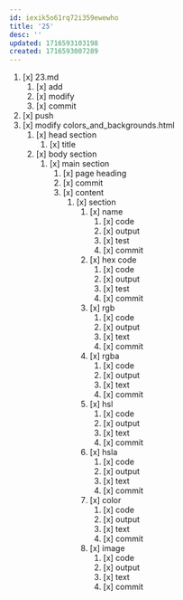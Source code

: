 ```yaml
---
id: iexik5o61rq72i359ewewho
title: '25'
desc: ''
updated: 1716593103198
created: 1716593007289
---
```


1. [x] 23.md
    1. [x] add
    1. [x] modify
    1. [x] commit
1. [x] push
1. [x] modify colors_and_backgrounds.html
    1. [x] head section
        1. [x] title
    1. [x] body section
        1. [x] main section
            1. [x] page heading
            1. [x] commit
            1. [x] content
                1. [x] section
                    1. [x] name
                        1. [x] code
                        1. [x] output
                        1. [x] test
                        1. [x] commit
                    1. [x] hex code
                        1. [x] code
                        1. [x] output
                        1. [x] test
                        1. [x] commit
                    1. [x] rgb
                        1. [x] code
                        1. [x] output
                        1. [x] text
                        1. [x] commit
                    1. [x] rgba
                        1. [x] code
                        1. [x] output
                        1. [x] text
                        1. [x] commit
                    1. [x] hsl
                        1. [x] code
                        1. [x] output
                        1. [x] text
                        1. [x] commit
                    1. [x] hsla
                        1. [x] code
                        1. [x] output
                        1. [x] text
                        1. [x] commit
                    1. [x] color
                        1. [x] code
                        1. [x] output
                        1. [x] text
                        1. [x] commit
                    1. [x] image
                        1. [x] code
                        1. [x] output
                        1. [x] text
                        1. [x] commit